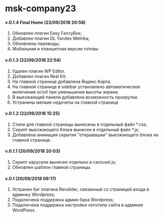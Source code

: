 # msk-company23

<h4>v.0.1.4 Final Home (23/09/2018 20:58)</h4>
<ol>
  <li>Обновлен плагин Easy FancyBox;</li>
  <li>Добавлен плагин DL Yandex Metrika;</li>
  <li>Обновлены переводы;</li>
  <li>Мобильная и планшетная версии готовы</li>
</ol>


<h4>v.0.1.3 (22/09/2018 22:54)</h4>
<ol>
  <li>Удален плагин WP Editor.</li>
  <li>Добавлен плагин Real Kit.</li>
  <li>На главной странице добавлена Яндекс.Карта.</li>
  <li>На главной странице в sidebar установлено автоматическое включение scroll при уменьшении высоты экрана.</li>
  <li>В выезжающей панели добавлена возможность прокрутки.</li>
  <li>Устранены мелкие недочеты на главной странице</li>
</ol>

<h4>v.0.1.2 (22/09/2018 15:25)</h4>
<ol>
  <li>Стили для главной страницы вынесены в отдельный файл *.css;</li>
  <li>Скрипт выезжающего блока вынесен в отдельный файл *.js;</li>
  <li>Добавлена анимация скрытия "открывашки" выезжающего блока на главной странице.</li>
</ol>


<h4>v.0.1.1 (20/09/2018 20:03)</h4>
<ol>
  <li>Скрипт карусели вынесен отдельно в carousel.js;</li>
  <li>Обновлен шаблон главной страницы.</li>
</ol>

<h4>v.0.1 (20/09/2018 09:17)</h4>
<ol>
  <li>Устранен баг плагина Revslider, связанный со страницей входа в админку Wordpress;</li>
  <li>Подключена поддержка админ бара Wordpress;</li>
  <li>Подключена поддержка настройки логотипа сайта в админке WordPress.</li>
</ol>

